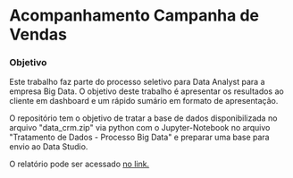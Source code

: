 # Acompanhamento Campanha de Vendas

### Objetivo
Este trabalho faz parte do processo seletivo para Data Analyst para a empresa Big Data. O objetivo deste trabalho é apresentar os resultados ao cliente em dashboard e um rápido sumário em formato de apresentação. 

O repositório tem o objetivo de tratar a base de dados disponibilizada no arquivo "data_crm.zip" via python com o Jupyter-Notebook no arquivo "Tratamento de Dados - Processo Big Data" e preparar uma base para envio ao Data Studio.

O relatório pode ser acessado [no link.](https://datastudio.google.com/reporting/81db01ac-d584-4871-9acf-ad6379e65913)
